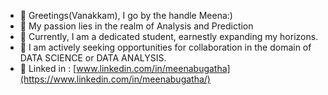 - 👋 Greetings(Vanakkam), I go by the handle Meena:)
- 👀 My passion lies in the realm of Analysis and Prediction
- 🌱 Currently, I am a dedicated student, earnestly expanding my horizons.
- 💞️  I am actively seeking opportunities for collaboration in the domain of DATA SCIENCE or DATA ANALYSIS.
- 💼 Linked in : [www.linkedin.com/in/meenabugatha](https://www.linkedin.com/in/meenabugatha/)


<!---
MeenaBugatha/MeenaBugatha is a ✨ special ✨ repository because its `README.md` (this file) appears on your GitHub profile.
You can click the Preview link to take a look at your changes.
--->
